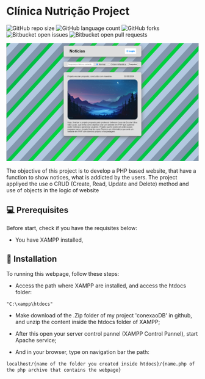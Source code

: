 # Clínica Nutrição Project
![GitHub repo size](https://img.shields.io/github/repo-size/KauaValim/conexaoDB?style=for-the-badge)
![GitHub language count](https://img.shields.io/github/languages/count/KauaValim/conexaoDB?style=for-the-badge)
![GitHub forks](https://img.shields.io/github/forks/KauaValim/conexaoDB?style=for-the-badge)
![Bitbucket open issues](https://img.shields.io/bitbucket/issues/KauaValim/conexaoDB?style=for-the-badge)
![Bitbucket open pull requests](https://img.shields.io/bitbucket/pr-raw/KauaValim/conexaoDB?style=for-the-badge)

<img src="HomePage.png" alt="Website Image">

<p>The objective of this project is to develop a PHP based website, that have a function to show notices, what is addicted by the users. The project appliyed the use o CRUD (Create, Read, Update and Delete) method and use of objects in the logic of website</p>

## 💻 Prerequisites

Before start, check if you have the requisites below:

- You have XAMPP installed,

## 🚀 Installation

To running this webpage, follow these steps:

- Access the path where XAMPP are installed, and access the htdocs folder:

```
"C:\xampp\htdocs"
```

- Make download of the .Zip folder of my project 'conexaoDB' in github, and unzip the content inside the htdocs folder of XAMPP;

- After this open your server control pannel (XAMPP Control Pannel), start Apache service;

- And in your browser, type on navigation bar the path:

```
localhost/{name of the folder you created inside htdocs}/{name.php of the php archive that contains the webpage}
```
